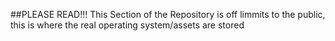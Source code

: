 
##PLEASE READ!!!
This Section of the Repository is off limmits to the public, this is where the real operating system/assets are stored
